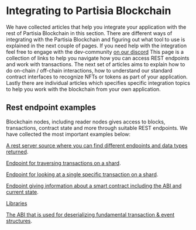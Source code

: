 # Integrating to Partisia Blockchain

We have collected articles that help you integrate your application with the rest of Partisia Blockchain in this section. 
There are different ways of integrating with the Partisia Blockchain and figuring out what tool to use is explained in the next couple of pages. If you need help with the integration feel free to engage with the dev-community [on our discord](../../get-support-from-pbc-community.md)
This page is a collection of links to help you navigate how you can access REST endpoints and work with transactions.
The next set of articles aims to explain how to do on-chain / off-chain interactions, how to understand our standard contract
interfaces to recognize NFTs or tokens as part of your application. Lastly there are individual articles which specifies specific integration topics to help you work with the blockchain from your own application. 


## Rest endpoint examples
Blockchain nodes, including reader nodes gives access to blocks, transactions, contract state and more through suitable
REST endpoints. We have collected the most important examples below:

[A rest server source where you can find different endpoints and data types returned](https://gitlab.com/partisiablockchain/core/server).

[Endpoint for traversing transactions on a shard](https://reader.partisiablockchain.com/shards/Shard0/blockchain/transaction/latest/10/2018112).

[Endpoint for looking at a single specific transaction on a shard](https://reader.partisiablockchain.com/shards/Shard1/blockchain/transaction/11d09178b39c10520aec717200a4a5cd229e948bc15c4a87e65d682008f86db5).

[Endpoint giving information about a smart contract including the ABI and current state](https://node1.testnet.partisiablockchain.com/shards/Shard2/blockchain/contracts/0296b935f95dbf30d0921ee23686099027b9759480?requireContractState=true).

[Libraries](../smart-conract-tools-overview.md#libraries)

[The ABI that is used for deserializing fundamental transaction & event structures](https://gitlab.com/partisiablockchain/language/abi/abi-client/-/tree/main/client/src/main/resources?ref_type=heads).